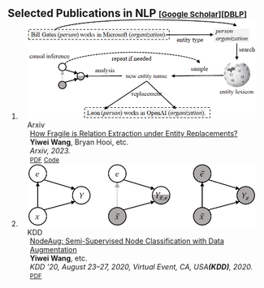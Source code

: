 <h2 id="publications" style="margin: 2px 0px -15px;">Selected Publications in NLP <temp style="font-size:15px;">[</temp><a href="https://scholar.google.com/citations?user=Sh9QvBkAAAAJ&hl=en" target="_blank" style="font-size:15px;">Google Scholar</a><temp style="font-size:15px;">]</temp><temp style="font-size:15px;">[</temp><a href="https://dblp.org/pid/50/5889-1.html" target="_blank" style="font-size:15px;">DBLP</a><temp style="font-size:15px;">]</temp></h2>

<div class="publications">
<ol class="bibliography">

<li>
<div class="pub-row">
  <div class="col-sm-3 abbr" style="position: relative;padding-right: 15px;padding-left: 15px;">
    <img src="Image/2023_how.png" class="teaser img-fluid z-depth-1">
            <abbr class="badge">Arxiv</abbr>
  </div>
  <div class="col-sm-9" style="position: relative;padding-right: 15px;padding-left: 20px;">
      <div class="title"><a href="https://arxiv.org/abs/2305.13551">How Fragile is Relation Extraction under Entity Replacements?</a></div>
      <div class="author"><strong>Yiwei Wang</strong>, Bryan Hooi, etc.</div>
      <div class="periodical"><em>Arxiv, 2023.</em>
      </div>
    <div class="links">
      <a href="https://arxiv.org/abs/2305.13551" class="btn btn-sm z-depth-0" role="button" target="_blank" style="font-size:12px;">PDF</a>
      <a href="https://github.com/wangywUST/RobustRE" class="btn btn-sm z-depth-0" role="button" target="_blank" style="font-size:12px;">Code</a> 
    </div>
  </div>
</div>
</li>

<li>
<div class="pub-row">
  <div class="col-sm-3 abbr" style="position: relative;padding-right: 15px;padding-left: 15px;">
    <img src="Image/2022_sho.png" class="teaser img-fluid z-depth-1">
            <abbr class="badge">KDD</abbr>
  </div>
  <div class="col-sm-9" style="position: relative;padding-right: 15px;padding-left: 20px;">
      <div class="title"><a href="http://bhooi.github.io/papers/nodeaug_kdd20.pdf">NodeAug: Semi-Supervised Node Classification with Data Augmentation</a></div>
      <div class="author"><strong>Yiwei Wang</strong>, etc.</div>
      <div class="periodical"><em>KDD ’20, August 23–27, 2020, Virtual Event, CA, USA<strong>(KDD)</strong>, 2020.</em>
      </div>
    <div class="links">
      <a href="http://bhooi.github.io/papers/nodeaug_kdd20.pdf" class="btn btn-sm z-depth-0" role="button" target="_blank" style="font-size:12px;">PDF</a>
      <!-- <a href="https://github.com/vanoracai/CoRE" class="btn btn-sm z-depth-0" role="button" target="_blank" style="font-size:12px;">Code</a>  -->
    </div>
  </div>
</div>
</li>

</ol>
</div>
